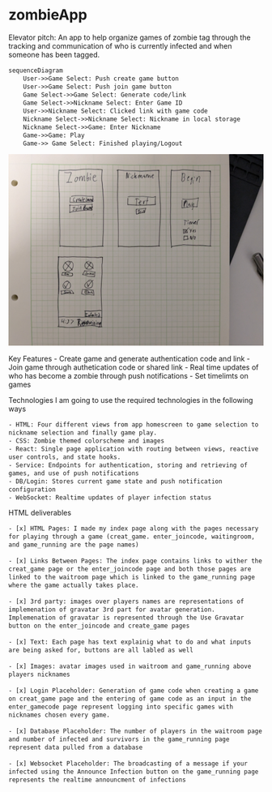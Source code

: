 # zombieApp

Elevator pitch: An app to help organize games of zombie tag through the tracking and communication of who is currently infected and when someone has been tagged.

```mermaid
sequenceDiagram
    User->>Game Select: Push create game button
    User->>Game Select: Push join game button
    Game Select->>Game Select: Generate code/link
    Game Select->>Nickname Select: Enter Game ID
    User->>Nickname Select: Clicked link with game code
    Nickname Select->>Nickname Select: Nickname in local storage
    Nickname Select->>Game: Enter Nickname
    Game->>Game: Play
    Game->> Game Select: Finished playing/Logout
```

![](design/rough_ui.jpg)

Key Features
    - Create game and generate authentication code and link
    - Join game through authetication code or shared link
    - Real time updates of who has become a zombie through push notifications
    - Set timelimts on games

Technologies
    I am going to use the required technologies in the following ways

    - HTML: Four different views from app homescreen to game selection to nickname selection and finally game play.
    - CSS: Zombie themed colorscheme and images
    - React: Single page application with routing between views, reactive user controls, and state hooks.
    - Service: Endpoints for authentication, storing and retrieving of games, and use of push notifications
    - DB/Login: Stores current game state and push notification configuration
    - WebSocket: Realtime updates of player infection status

HTML deliverables
    
    - [x] HTML Pages: I made my index page along with the pages necessary for playing through a game (creat_game. enter_joincode, waitingroom, and game_running are the page names)
    
    - [x] Links Between Pages: The index page contains links to wither the creat_game page or the enter_joincode page and both those pages are linked to the waitroom page which is linked to the game_running page where the game actually takes place.

    - [x] 3rd party: images over players names are representations of implemenation of gravatar 3rd part for avatar generation. Implemenation of gravatar is represented through the Use Gravatar button on the enter_joincode and create_game pages

    - [x] Text: Each page has text explainig what to do and what inputs are being asked for, buttons are all labled as well

    - [x] Images: avatar images used in waitroom and game_running above players nicknames

    - [x] Login Placeholder: Generation of game code when creating a game on creat_game page and the entering of game code as an input in the enter_gamecode page represent logging into specific games with nicknames chosen every game.

    - [x] Database Placeholder: The number of players in the waitroom page and number of infected and survivors in the game_running page represent data pulled from a database

    - [x] Websocket Placeholder: The broadcasting of a message if your infected using the Announce Infection button on the game_running page represents the realtime announcment of infections


